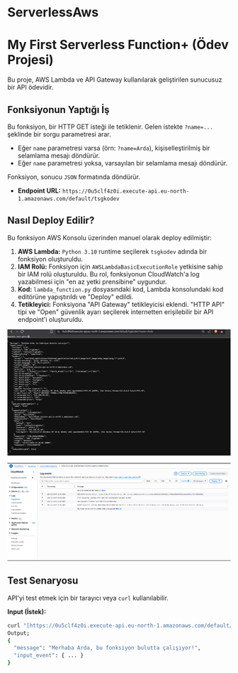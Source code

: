 # ServerlessAws
# My First Serverless Function+ (Ödev Projesi)

Bu proje, AWS Lambda ve API Gateway kullanılarak geliştirilen sunucusuz bir API ödevidir.

## Fonksiyonun Yaptığı İş

Bu fonksiyon, bir HTTP GET isteği ile tetiklenir. Gelen istekte `?name=...` şeklinde bir sorgu parametresi arar.

* Eğer `name` parametresi varsa (örn: `?name=Arda`), kişiselleştirilmiş bir selamlama mesajı döndürür.
* Eğer `name` parametresi yoksa, varsayılan bir selamlama mesajı döndürür.

Fonksiyon, sonucu `JSON` formatında döndürür.

* **Endpoint URL:** `https://0u5clf4z0i.execute-api.eu-north-1.amazonaws.com/default/tsgkodev`

## Nasıl Deploy Edilir?

Bu fonksiyon AWS Konsolu üzerinden manuel olarak deploy edilmiştir:
1.  **AWS Lambda:** `Python 3.10` runtime seçilerek `tsgkodev` adında bir fonksiyon oluşturuldu.
2.  **IAM Rolü:** Fonksiyon için `AWSLambdaBasicExecutionRole` yetkisine sahip bir IAM rolü oluşturuldu. Bu rol, fonksiyonun CloudWatch'a log yazabilmesi için "en az yetki prensibine" uygundur.
3.  **Kod:** `lambda_function.py` dosyasındaki kod, Lambda konsolundaki kod editörüne yapıştırıldı ve "Deploy" edildi.
4.  **Tetikleyici:** Fonksiyona "API Gateway" tetikleyicisi eklendi. "HTTP API" tipi ve "Open" güvenlik ayarı seçilerek internetten erişilebilir bir API endpoint'i oluşturuldu.

![Test Çıktısı Parametreli](GORSELLER/ilk.png)

![Test Çıktısı Parametresiz](GORSELLER/iki.png)


## Test Senaryosu

API'yi test etmek için bir tarayıcı veya `curl` kullanılabilir.

**Input (İstek):**
```bash
curl "[https://0u5clf4z0i.execute-api.eu-north-1.amazonaws.com/default/tsgkodev?name=Arda](https://0u5clf4z0i.execute-api.eu-north-1.amazonaws.com/default/tsgkodev?name=Arda)"
Output;
{
  "message": "Merhaba Arda, bu fonksiyon bulutta çalışıyor!",
  "input_event": { ... }
}



